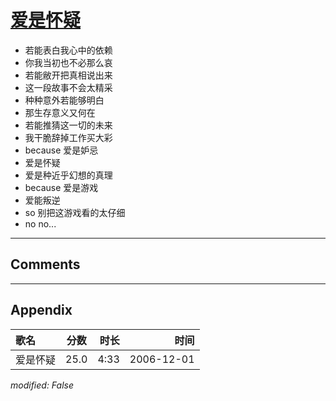 # [爱是怀疑](https://music.163.com/song?id=65677)

* 若能表白我心中的依赖
* 你我当初也不必那么哀
* 若能敝开把真相说出来
* 这一段故事不会太精采
* 种种意外若能够明白
* 那生存意义又何在
* 若能推猜这一切的未来
* 我干脆辞掉工作买大彩
* because 爱是妒忌
* 爱是怀疑
* 爱是种近乎幻想的真理
* because 爱是游戏
* 爱能叛逆
* so 别把这游戏看的太仔细
* no no...


---

## Comments


---

## Appendix

|歌名|分数|时长|时间|
|:---|:---:|---:|---:|
|爱是怀疑|25.0|4:33|2006-12-01

*modified: False*